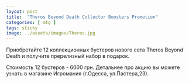 ```yaml
---
layout: post
title:  "Theros Beyond Death Collector Boosters Promotion"
categories: [ mtg ]
tags: sticky
image: ../assets/images/Theros.jpg
---
```


Приобретайте 12 коллекционных бустеров нового сета Theros Beyond Death и получите пререлизный набор в подарок. 

Стоимость 12 бустеров - 6000 грн. Детальнее про акцию вы можете узнать в магазине Игромания (г.Одесса, ул.Пастера,23).

